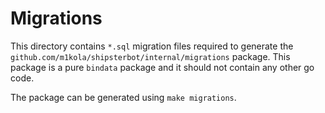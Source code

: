# Migrations

This directory contains `*.sql` migration files required to generate
the `github.com/m1kola/shipsterbot/internal/migrations` package.
This package is a pure `bindata` package and it should not contain
any other go code.

The package can be generated using `make migrations`.
